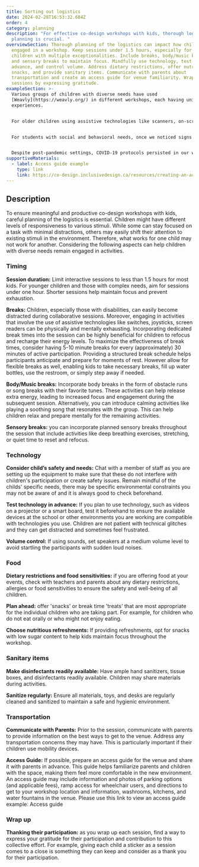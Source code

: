 ```yaml
---
title: Sorting out logistics
date: 2024-02-28T16:53:32.684Z
order: 4
category: planning
description: "For effective co-design workshops with kids, thorough logistics
  planning is crucial. "
overviewSection: Thorough planning of the logistics can impact how children are
  engaged in a workshop. Keep sessions under 1.5 hours, especially for younger
  children with multiple exceptionalities. Include breaks, body/music breaks,
  and sensory breaks to maintain focus. Mindfully use technology, test it in
  advance, and control volume. Address dietary restrictions, offer nutritious
  snacks, and provide sanitary items. Communicate with parents about
  transportation and create an access guide for venue familiarity. Wrap up
  sessions by expressing gratitude.
exampleSection: >-
  Various groups of children with diverse needs have used
  [Weavly](https://weavly.org/) in different workshops, each having unique
  experiences.


  For older children using assistive technologies like scanners, on-screen communication systems (e.g., Grid 3), or keyboards, selecting an item on the interface was not as simple as clicking; it involved several steps. Headtracker, eye gaze, and switch users needed constant physical movements and high mental focus to interact with the Weavly interface. Thus, we made sure to give them breaks every 10-15 minutes to rest their bodies and help them sustain engagement.


  For students with social and behavioral needs, once we noticed signs of distraction, disengagement, boredom, or conflicts, we offered various forms of body breaks. For example, in one class, we would play a common YouTube video for [body breaks](https://youtu.be/8u7A-BR6R70?si=OzlkrLbpZHaEOl8X), while in another, we would create an obstacle course with masking tapes on the floor. This helped release negative energy, making them more focused and energized for the rest of the session. Although we had scheduled breaks in our facilitation plans, our team was always observant of the room's energy and in communication with teachers to call for a break when needed.


  Despite post-pandemic settings, COVID-19 protocols persisted in our workshops, especially due to shared equipment like iPads and physical toys. This ensured a safer environment for both the facilitation team and students.
supportiveMaterials:
  - label: Access guide example
    type: link
    link: https://co-design.inclusivedesign.ca/resources/creating-an-access-guide/
---
```

## Description

To ensure meaningful and productive co-design workshops with kids, careful planning of the logistics is essential. Children might have different levels of responsiveness to various stimuli. While some can stay focused on a task with minimal distractions, others may easily shift their attention to existing stimuli in the environment. Therefore, what works for one child may not work for another. Considering the following aspects can help children with diverse needs remain engaged in activities.

### Timing

**Session duration:** Limit interactive sessions to less than 1.5 hours for most kids. For younger children and those with complex needs, aim for sessions under one hour. Shorter sessions help maintain focus and prevent exhaustion.

**Breaks:** Children, especially those with disabilities, can easily become distracted during collaborative sessions. Moreover, engaging in activities that involve the use of assistive technologies like switches, joysticks, screen readers can be physically and mentally exhausting. Incorporating dedicated break times into the session can be highly beneficial for children to refocus and recharge their energy levels. To maximize the effectiveness of break times, consider having 5-10 minute breaks for every (approximately) 30 minutes of active participation. Providing a structured break schedule helps participants anticipate and prepare for moments of rest. However allow for flexible breaks as well, enabling kids to take necessary breaks, fill up water bottles, use the restroom, or simply step away if needed. 

**Body/Music breaks:** Incorporate body breaks in the form of obstacle runs or song breaks with their favorite tunes. These activities can help release extra energy, leading to increased focus and engagement during the subsequent session. Alternatively, you can introduce calming activities like playing a soothing song that resonates with the group. This can help children relax and prepare mentally for the remaining activities.

**Sensory breaks:** you can incorporate planned sensory breaks throughout the session that include activities like deep breathing exercises, stretching, or quiet time to reset and refocus.

### Technology

**Consider child’s safety and needs:** Chat with a member of staff as you are setting up the equipment to make sure that these do not interfere with children's participation or create safety issues. Remain mindful of the childs' specific needs, there may be specific environmental constraints you may not be aware of and it is always good to check beforehand.

**Test technology in advance:** If you plan to use technology, such as videos on a projector or a smart board, test it beforehand to ensure the available devices at the school or other environments you are working are compatible with technologies you use.  Children are not patient with technical glitches and they can get distracted and sometimes feel frustrated. 

**Volume control:** If using sounds, set speakers at a medium volume level to avoid startling the participants with sudden loud noises.

### Food

**Dietary restrictions and food sensitivities:** if you are offering food at your events, check with teachers and parents about any dietary restrictions, allergies or food sensitivities to ensure the safety and well-being of all children.

**Plan ahead:** offer 'snacks' or break time 'treats' that are most appropriate for the individual children who are taking part. For example, for children who do not eat orally or who might not enjoy eating.

**Choose nutritious refreshments:** If providing refreshments, opt for snacks with low sugar content to help kids maintain focus throughout the workshop.

### Sanitary items

**Make disinfectants readily available:** Have ample hand sanitizers, tissue boxes, and disinfectants readily available. Children may share materials during activities.

**Sanitize regularly:** Ensure all materials, toys, and desks are regularly cleaned and sanitized to maintain a safe and hygienic environment.

### Transportation

**Communicate with Parents:** Prior to the session, communicate with parents to provide information on the best ways to get to the venue. Address any transportation concerns they may have. This is particularly important if their children use mobility devices.

**Access Guide:** If possible, prepare an access guide for the venue and share it with parents in advance. This guide helps familiarize parents and children with the space, making them feel more comfortable in the new environment. An access guide may include information and photos of parking options (and applicable fees), ramp access for wheelchair users, and directions to get to your workshop location and information, washrooms, kitchens, and water fountains in the venue. Please use this link to view an access guide example: Access guide

### Wrap up

**Thanking their participation:** as you wrap up each session, find a way to express your gratitude for their participation and contribution to this collective effort. For example, giving each child a sticker as a session comes to a close is something they can keep and consider as a thank you for their participation.
